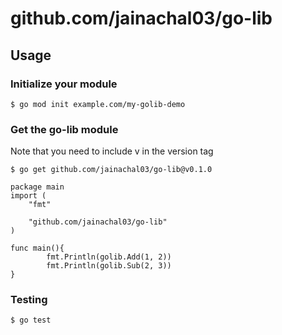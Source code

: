 # github.com/jainachal03/go-lib

## Usage

### Initialize your module
    $ go mod init example.com/my-golib-demo

### Get the go-lib module
Note that you need to include v in the version tag

    $ go get github.com/jainachal03/go-lib@v0.1.0

    package main
    import (
        "fmt"

        "github.com/jainachal03/go-lib"
    )

    func main(){
            fmt.Println(golib.Add(1, 2))
            fmt.Println(golib.Sub(2, 3))
    }

### Testing
    $ go test
